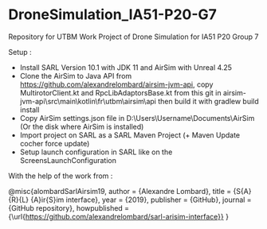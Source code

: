 # DroneSimulation_IA51-P20-G7
Repository for UTBM Work Project of Drone Simulation for IA51 P20 Group 7

Setup : 
- Install SARL Version 10.1 with JDK 11 and AirSim with Unreal 4.25
- Clone the AirSim to Java API from https://github.com/alexandrelombard/airsim-jvm-api, copy MultirotorClient.kt and RpcLibAdaptorsBase.kt from this git in airsim-jvm-api\src\main\kotlin\fr\utbm\airsim\api then build it with gradlew build install
- Copy AirSim settings.json file in D:\Users\Username\Documents\AirSim (Or the disk where AirSim is installed)
- Import project on SARL as a SARL Maven Project (+ Maven Update cocher force update)
- Setup launch configuration in SARL like on the ScreensLaunchConfiguration

With the help of the work from :

@misc{alombardSarlAirsim19,
    author = {Alexandre Lombard},
    title = {S{A}{R}{L} {A}ir{S}im interface},
    year = {2019},
    publisher = {GitHub},
    journal = {GitHub repository},
    howpublished = {\url{https://github.com/alexandrelombard/sarl-arisim-interface}}
}
